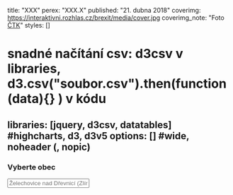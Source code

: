 title: "XXX"
perex: "XXX.X"
published: "21. dubna 2018"
coverimg: https://interaktivni.rozhlas.cz/brexit/media/cover.jpg
coverimg_note: "Foto <a href='#'>ČTK</a>"
styles: []
# snadné načítání csv: d3csv v libraries, d3.csv("soubor.csv").then(function(data){} ) v kódu
libraries: [jquery, d3csv, datatables] #highcharts, d3, d3v5
options: [] #wide, noheader (, nopic)
---

<wide>

<div id="container">

<div id="obec">

<h3>Vyberte obec</h3>

<form autocomplete="off" action="/action_page.php">
  <div class="autocomplete" style="width:300px;">
    <input id="vyberObce" name="vyberObce" type="text" placeholder="Želechovice nad Dřevnicí (Zlín)">
  </div>
</form>

</div>

<div id="strany"><table id="tabulkaStran" class="display" style="width:100%"></table></div>

<div id="kandidati"><table id="tabulkaKandidatu" class="display" style="width:100%"></table></div>

</div>

